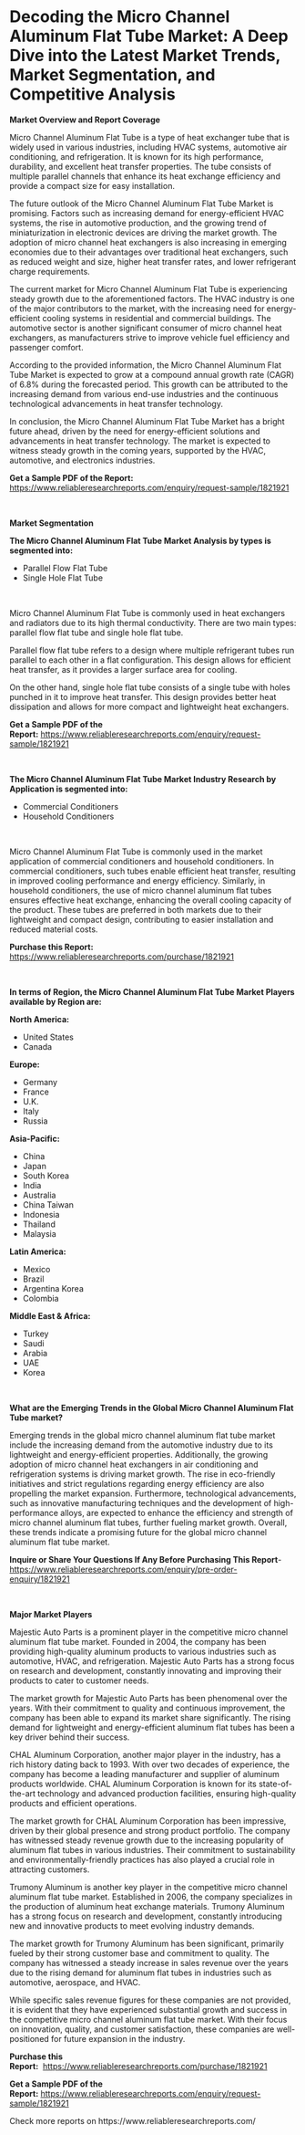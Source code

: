<p><h1>Decoding the Micro Channel Aluminum Flat Tube Market: A Deep Dive into the Latest Market Trends, Market Segmentation, and Competitive Analysis</h1></p><p><strong>Market Overview and Report Coverage</strong></p>
<p><p>Micro Channel Aluminum Flat Tube is a type of heat exchanger tube that is widely used in various industries, including HVAC systems, automotive air conditioning, and refrigeration. It is known for its high performance, durability, and excellent heat transfer properties. The tube consists of multiple parallel channels that enhance its heat exchange efficiency and provide a compact size for easy installation.</p><p>The future outlook of the Micro Channel Aluminum Flat Tube Market is promising. Factors such as increasing demand for energy-efficient HVAC systems, the rise in automotive production, and the growing trend of miniaturization in electronic devices are driving the market growth. The adoption of micro channel heat exchangers is also increasing in emerging economies due to their advantages over traditional heat exchangers, such as reduced weight and size, higher heat transfer rates, and lower refrigerant charge requirements.</p><p>The current market for Micro Channel Aluminum Flat Tube is experiencing steady growth due to the aforementioned factors. The HVAC industry is one of the major contributors to the market, with the increasing need for energy-efficient cooling systems in residential and commercial buildings. The automotive sector is another significant consumer of micro channel heat exchangers, as manufacturers strive to improve vehicle fuel efficiency and passenger comfort.</p><p>According to the provided information, the Micro Channel Aluminum Flat Tube Market is expected to grow at a compound annual growth rate (CAGR) of 6.8% during the forecasted period. This growth can be attributed to the increasing demand from various end-use industries and the continuous technological advancements in heat transfer technology.</p><p>In conclusion, the Micro Channel Aluminum Flat Tube Market has a bright future ahead, driven by the need for energy-efficient solutions and advancements in heat transfer technology. The market is expected to witness steady growth in the coming years, supported by the HVAC, automotive, and electronics industries.</p></p>
<p><strong>Get a Sample PDF of the Report:</strong> <a href="https://www.reliableresearchreports.com/enquiry/request-sample/1821921">https://www.reliableresearchreports.com/enquiry/request-sample/1821921</a></p>
<p>&nbsp;</p>
<p><strong>Market Segmentation</strong></p>
<p><strong>The Micro Channel Aluminum Flat Tube Market Analysis by types is segmented into:</strong></p>
<p><ul><li>Parallel Flow Flat Tube</li><li>Single Hole Flat Tube</li></ul></p>
<p>&nbsp;</p>
<p><p>Micro Channel Aluminum Flat Tube is commonly used in heat exchangers and radiators due to its high thermal conductivity. There are two main types: parallel flow flat tube and single hole flat tube. </p><p>Parallel flow flat tube refers to a design where multiple refrigerant tubes run parallel to each other in a flat configuration. This design allows for efficient heat transfer, as it provides a larger surface area for cooling.</p><p>On the other hand, single hole flat tube consists of a single tube with holes punched in it to improve heat transfer. This design provides better heat dissipation and allows for more compact and lightweight heat exchangers.</p></p>
<p><strong>Get a Sample PDF of the Report:</strong>&nbsp;<a href="https://www.reliableresearchreports.com/enquiry/request-sample/1821921">https://www.reliableresearchreports.com/enquiry/request-sample/1821921</a></p>
<p>&nbsp;</p>
<p><strong>The Micro Channel Aluminum Flat Tube Market Industry Research by Application is segmented into:</strong></p>
<p><ul><li>Commercial Conditioners</li><li>Household Conditioners</li></ul></p>
<p>&nbsp;</p>
<p><p>Micro Channel Aluminum Flat Tube is commonly used in the market application of commercial conditioners and household conditioners. In commercial conditioners, such tubes enable efficient heat transfer, resulting in improved cooling performance and energy efficiency. Similarly, in household conditioners, the use of micro channel aluminum flat tubes ensures effective heat exchange, enhancing the overall cooling capacity of the product. These tubes are preferred in both markets due to their lightweight and compact design, contributing to easier installation and reduced material costs.</p></p>
<p><strong>Purchase this Report:</strong>&nbsp; <a href="https://www.reliableresearchreports.com/purchase/1821921">https://www.reliableresearchreports.com/purchase/1821921</a></p>
<p>&nbsp;</p>
<p><strong>In terms of Region, the Micro Channel Aluminum Flat Tube Market Players available by Region are:</strong></p>
<p>
    <p> <strong> North America: </strong>
        <ul>
            <li>United States</li>
            <li>Canada</li>
        </ul>
        </p> 
    <p> <strong> Europe: </strong>
        <ul>
            <li>Germany</li>
            <li>France</li>
            <li>U.K.</li>
            <li>Italy</li>
            <li>Russia</li>
        </ul>
        </p> 
    <p> <strong> Asia-Pacific: </strong>
        <ul>
            <li>China</li>
            <li>Japan</li>
            <li>South Korea</li>
            <li>India</li>
            <li>Australia</li>
            <li>China Taiwan</li>
            <li>Indonesia</li>
            <li>Thailand</li>
            <li>Malaysia</li>
        </ul>
        </p> 
    <p> <strong> Latin America: </strong>
        <ul>
            <li>Mexico</li>
            <li>Brazil</li>
            <li>Argentina Korea</li>
            <li>Colombia</li>
        </ul>
        </p> 
    <p> <strong> Middle East & Africa: </strong>
        <ul>
            <li>Turkey</li>
            <li>Saudi</li>
            <li>Arabia</li>
            <li>UAE</li>
            <li>Korea</li>
        </ul>
    </p>
    </p>
<p>&nbsp;</p>
<p><strong>What are the Emerging Trends in the Global Micro Channel Aluminum Flat Tube market?</strong></p>
<p><p>Emerging trends in the global micro channel aluminum flat tube market include the increasing demand from the automotive industry due to its lightweight and energy-efficient properties. Additionally, the growing adoption of micro channel heat exchangers in air conditioning and refrigeration systems is driving market growth. The rise in eco-friendly initiatives and strict regulations regarding energy efficiency are also propelling the market expansion. Furthermore, technological advancements, such as innovative manufacturing techniques and the development of high-performance alloys, are expected to enhance the efficiency and strength of micro channel aluminum flat tubes, further fueling market growth. Overall, these trends indicate a promising future for the global micro channel aluminum flat tube market.</p></p>
<p><strong>Inquire or Share Your Questions If Any Before Purchasing This Report</strong>- <a href="https://www.reliableresearchreports.com/enquiry/pre-order-enquiry/1821921">https://www.reliableresearchreports.com/enquiry/pre-order-enquiry/1821921</a></p>
<p>&nbsp;</p>
<p><strong>Major Market Players</strong></p>
<p><p>Majestic Auto Parts is a prominent player in the competitive micro channel aluminum flat tube market. Founded in 2004, the company has been providing high-quality aluminum products to various industries such as automotive, HVAC, and refrigeration. Majestic Auto Parts has a strong focus on research and development, constantly innovating and improving their products to cater to customer needs.</p><p>The market growth for Majestic Auto Parts has been phenomenal over the years. With their commitment to quality and continuous improvement, the company has been able to expand its market share significantly. The rising demand for lightweight and energy-efficient aluminum flat tubes has been a key driver behind their success.</p><p>CHAL Aluminum Corporation, another major player in the industry, has a rich history dating back to 1993. With over two decades of experience, the company has become a leading manufacturer and supplier of aluminum products worldwide. CHAL Aluminum Corporation is known for its state-of-the-art technology and advanced production facilities, ensuring high-quality products and efficient operations.</p><p>The market growth for CHAL Aluminum Corporation has been impressive, driven by their global presence and strong product portfolio. The company has witnessed steady revenue growth due to the increasing popularity of aluminum flat tubes in various industries. Their commitment to sustainability and environmentally-friendly practices has also played a crucial role in attracting customers.</p><p>Trumony Aluminum is another key player in the competitive micro channel aluminum flat tube market. Established in 2006, the company specializes in the production of aluminum heat exchange materials. Trumony Aluminum has a strong focus on research and development, constantly introducing new and innovative products to meet evolving industry demands.</p><p>The market growth for Trumony Aluminum has been significant, primarily fueled by their strong customer base and commitment to quality. The company has witnessed a steady increase in sales revenue over the years due to the rising demand for aluminum flat tubes in industries such as automotive, aerospace, and HVAC.</p><p>While specific sales revenue figures for these companies are not provided, it is evident that they have experienced substantial growth and success in the competitive micro channel aluminum flat tube market. With their focus on innovation, quality, and customer satisfaction, these companies are well-positioned for future expansion in the industry.</p></p>
<p><strong>Purchase this Report:</strong>&nbsp;&nbsp;<a href="https://www.reliableresearchreports.com/purchase/1821921">https://www.reliableresearchreports.com/purchase/1821921</a></p>
<p></p>
<p><strong>Get a Sample PDF of the Report:</strong>&nbsp;<a href="https://www.reliableresearchreports.com/enquiry/request-sample/1821921">https://www.reliableresearchreports.com/enquiry/request-sample/1821921</a></p>
<p>Check more reports on https://www.reliableresearchreports.com/</p>